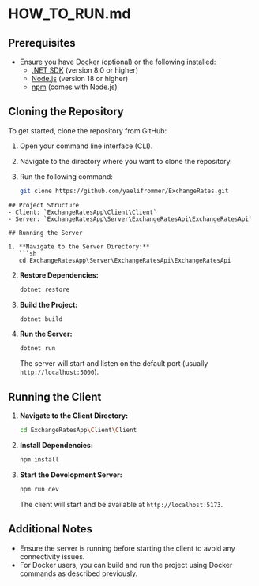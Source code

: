 # HOW_TO_RUN.md

## Prerequisites
- Ensure you have [Docker](https://www.docker.com/products/docker-desktop) (optional) or the following installed:
  - [.NET SDK](https://dotnet.microsoft.com/download) (version 8.0 or higher)
  - [Node.js](https://nodejs.org/) (version 18 or higher)
  - [npm](https://www.npmjs.com/) (comes with Node.js)

## Cloning the Repository

To get started, clone the repository from GitHub:

1. Open your command line interface (CLI).
2. Navigate to the directory where you want to clone the repository.
3. Run the following command:

   ```sh
   git clone https://github.com/yaelifrommer/ExchangeRates.git
```
## Project Structure
- Client: `ExchangeRatesApp\Client\Client`
- Server: `ExchangeRatesApp\Server\ExchangeRatesApi\ExchangeRatesApi`

## Running the Server

1. **Navigate to the Server Directory:**
   ```sh
   cd ExchangeRatesApp\Server\ExchangeRatesApi\ExchangeRatesApi
   ```

2. **Restore Dependencies:**
   ```sh
   dotnet restore
   ```

3. **Build the Project:**
   ```sh
   dotnet build
   ```

4. **Run the Server:**
   ```sh
   dotnet run
   ```
   The server will start and listen on the default port (usually `http://localhost:5000`).

## Running the Client

1. **Navigate to the Client Directory:**
   ```sh
   cd ExchangeRatesApp\Client\Client
   ```

2. **Install Dependencies:**
   ```sh
   npm install
   ```

3. **Start the Development Server:**
   ```sh
   npm run dev
   ```
   The client will start and be available at `http://localhost:5173`.

## Additional Notes

- Ensure the server is running before starting the client to avoid any connectivity issues.
- For Docker users, you can build and run the project using Docker commands as described previously.
